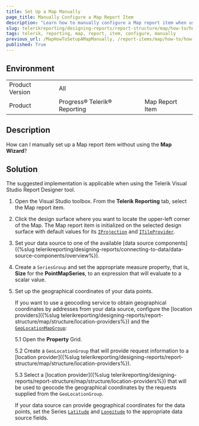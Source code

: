 ```yaml
---
title: Set Up a Map Manually
page_title: Manually Configure a Map Report Item  
description: "Learn how to manually configure a Map report item when using Telerik Reporting."
slug: telerikreporting/designing-reports/report-structure/map/how-to/how-to-setup-a-map-manually
tags: telerik, reporting, map, report, item, configure, manually
previous_url: /MapHowToSetupAMapManually, /report-items/map/how-to/how-to-setup-a-map-manually
published: True
---
```


## Environment

<table>
	<tbody>
		<tr>
			<td>Product Version</td>
			<td>All</td>
		</tr>
		<tr>
			<td>Product</td>
			<td>Progress® Telerik® Reporting</td>
			<td>Map Report Item</td>
		</tr>
	</tbody>
</table>

## Description

How can I manually set up a Map report item without using the __Map Wizard__?

## Solution

The suggested implementation is applicable when using the Telerik Visual Studio Report Designer tool.  

1. Open the Visual Studio toolbox. From the **Telerik Reporting** tab, select the Map report item.                 
1. Click the design surface where you want to locate the upper-left corner of the Map. The Map report item is initialized on the selected design surface with default values for its [`IProjection`](/reporting/api/Telerik.Reporting.IProjection) and  [`ITileProvider`](/reporting/api/Telerik.Reporting.ITileProvider). 
1. Set your data source to one of the available [data source components]({%slug telerikreporting/designing-reports/connecting-to-data/data-source-components/overview%}). 
1. Create a `SeriesGroup` and set the appropriate measure property, that is, __Size__ for the __PointMapSeries__, to an expression that will evaluate to a scalar value. 
1. Set up the geographical coordinates of your data points.

   If you want to use a geocoding service to obtain geographical coordinates by addresses from your data source, configure the [location providers]({%slug telerikreporting/designing-reports/report-structure/map/structure/location-providers%}) and the [`GeoLocationMapGroup`](/reporting/api/Telerik.Reporting.GeoLocationMapGroup): 
   
   5.1 Open the **Property** Grid.
     
   5.2 Create a `GeoLocationGroup` that will provide request information to a [location provider]({%slug telerikreporting/designing-reports/report-structure/map/structure/location-providers%}). 
     
   5.3 Select a [location provider]({%slug telerikreporting/designing-reports/report-structure/map/structure/location-providers%}) that will be used to geocode the geographical coordinates by the requests supplied from the `GeoLocationGroup`. 
   
   If your data source can provide geographical coordinates for the data points, set the Series [`Latitude`](/reporting/api/Telerik.Reporting.PointMapSeries#Telerik_Reporting_PointMapSeries_Latitude) and [`Longitude`](/reporting/api/Telerik.Reporting.PointMapSeries#Telerik_Reporting_PointMapSeries_Longitude) to the appropriate data source fields. 

